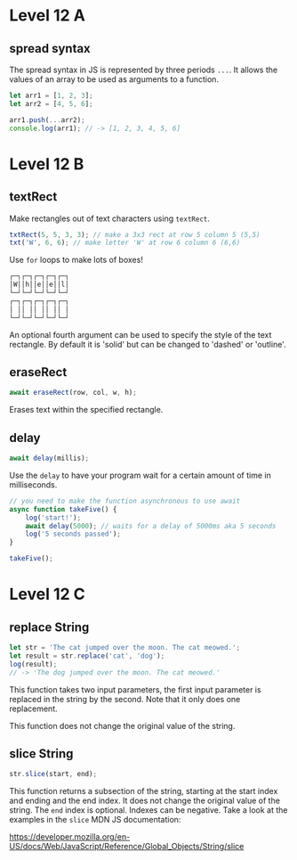 # Level 12 A

## spread syntax

The spread syntax in JS is represented by three periods `...`. It allows the values of an array to be used as arguments to a function.

```js
let arr1 = [1, 2, 3];
let arr2 = [4, 5, 6];

arr1.push(...arr2);
console.log(arr1); // -> [1, 2, 3, 4, 5, 6]
```

# Level 12 B

## textRect

Make rectangles out of text characters using `textRect`.

```js
txtRect(5, 5, 3, 3); // make a 3x3 rect at row 5 column 5 (5,5)
txt('W', 6, 6); // make letter 'W' at row 6 column 6 (6,6)
```

Use `for` loops to make lots of boxes!

```txt
┌─┐┌─┐┌─┐┌─┐┌─┐
│W││h││e││e││l│
└─┘└─┘└─┘└─┘└─┘
┌─┐┌─┐┌─┐┌─┐┌─┐
│ ││ ││ ││ ││ │
└─┘└─┘└─┘└─┘└─┘
```

An optional fourth argument can be used to specify the style of the text rectangle. By default it is 'solid' but can be changed to 'dashed' or 'outline'.

## eraseRect

```js
await eraseRect(row, col, w, h);
```

Erases text within the specified rectangle.

## delay

```js
await delay(millis);
```

Use the `delay` to have your program wait for a certain amount of time in milliseconds.

```js
// you need to make the function asynchronous to use await
async function takeFive() {
	log('start!');
	await delay(5000); // waits for a delay of 5000ms aka 5 seconds
	log('5 seconds passed');
}

takeFive();
```

# Level 12 C

## replace String

```js
let str = 'The cat jumped over the moon. The cat meowed.';
let result = str.replace('cat', 'dog');
log(result);
// -> 'The dog jumped over the moon. The cat meowed.'
```

This function takes two input parameters, the first input parameter is replaced in the string by the second. Note that it only does one replacement.

This function does not change the original value of the string.

## slice String

```js
str.slice(start, end);
```

This function returns a subsection of the string, starting at the start index and ending and the end index. It does not change the original value of the string. The `end` index is optional. Indexes can be negative. Take a look at the examples in the `slice` MDN JS documentation:

https://developer.mozilla.org/en-US/docs/Web/JavaScript/Reference/Global_Objects/String/slice
